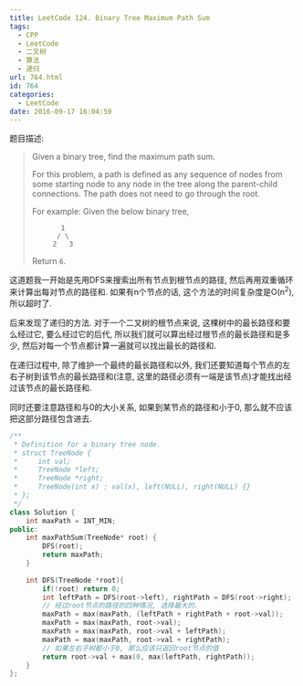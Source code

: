 ```yaml
---
title: LeetCode 124. Binary Tree Maximum Path Sum
tags:
  - CPP
  - LeetCode
  - 二叉树
  - 算法
  - 递归
url: 764.html
id: 764
categories:
  - LeetCode
date: 2016-09-17 16:04:59
---
```

题目描述:

> Given a binary tree, find the maximum path sum.
>
> For this problem, a path is defined as any sequence of nodes from some starting node to any node in the tree along the parent-child connections. The path does not need to go through the root.
>
> For example:
> Given the below binary tree,
>
> ```
>        1
>       / \
>      2   3
>
> ```
>
> Return `6`.

这道题我一开始是先用DFS来搜索出所有节点到根节点的路径, 然后再用双重循环来计算出每对节点的路径和. 如果有n个节点的话, 这个方法的时间复杂度是O(n<sup>2</sup>), 所以超时了.

后来发现了递归的方法. 对于一个二叉树的根节点来说, 这棵树中的最长路径和要么经过它, 要么经过它的后代, 所以我们就可以算出经过根节点的最长路径和是多少, 然后对每一个节点都计算一遍就可以找出最长的路径和. 

在递归过程中, 除了维护一个最终的最长路径和以外, 我们还要知道每个节点的左右子树到该节点的最长路径和(注意, 这里的路径必须有一端是该节点)才能找出经过该节点的最长路径和. 

同时还要注意路径和与0的大小关系, 如果到某节点的路径和小于0, 那么就不应该把这部分路径包含进去.

```cpp
/**
 * Definition for a binary tree node.
 * struct TreeNode {
 *     int val;
 *     TreeNode *left;
 *     TreeNode *right;
 *     TreeNode(int x) : val(x), left(NULL), right(NULL) {}
 * };
 */
class Solution {
    int maxPath = INT_MIN;
public:
    int maxPathSum(TreeNode* root) {
        DFS(root);
        return maxPath;
    }
    
    int DFS(TreeNode *root){
        if(!root) return 0;
        int leftPath = DFS(root->left), rightPath = DFS(root->right);
        // 经过root节点的路径的四种情况, 选择最大的.
        maxPath = max(maxPath, (leftPath + rightPath + root->val));
        maxPath = max(maxPath, root->val);
        maxPath = max(maxPath, root->val + leftPath);
        maxPath = max(maxPath, root->val + rightPath);
        // 如果左右子树都小于0, 那么应该只返回root节点的值
        return root->val + max(0, max(leftPath, rightPath));
    }
};
```

